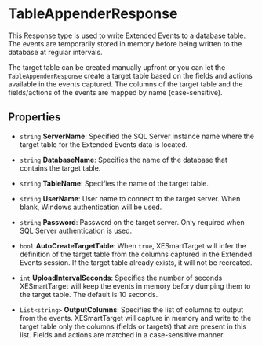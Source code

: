 # TableAppenderResponse

This Response type is used to write Extended Events to a database table. The events are temporarily stored in memory before being written to the database at regular intervals.

The target table can be created manually upfront or you can let the `TableAppenderResponse` create a target table based on the fields and actions available in the events captured. The columns of the target table and the fields/actions of the events are mapped by name (case-sensitive).

## Properties

* `string` **ServerName**: Specified the SQL Server instance name where the target table for the Extended Events data is located.

* `string` **DatabaseName**: Specifies the name of the database that contains the target table.

* `string` **TableName**: Specifies the name of the target table.

* `string` **UserName**: User name to connect to the target server. When blank, Windows authentication will be used.

* `string` **Password**: Password on the target server. Only required when SQL Server authentication is used.

* `bool` **AutoCreateTargetTable**: When `true`, XESmartTarget will infer the definition of the target table from the columns captured in the Extended Events session. If the target table already exists, it will not be recreated.

* `int` **UploadIntervalSeconds**: Specifies the number of seconds XESmartTarget will keep the events in memory befory dumping them to the target table. The default is 10 seconds.

* `List<string>` **OutputColumns**: Specifies the list of columns to output from the events. XESmartTarget will capture in memory and write to the target table only the columns (fields or targets) that are present in this list. Fields and actions are matched in a case-sensitive manner.